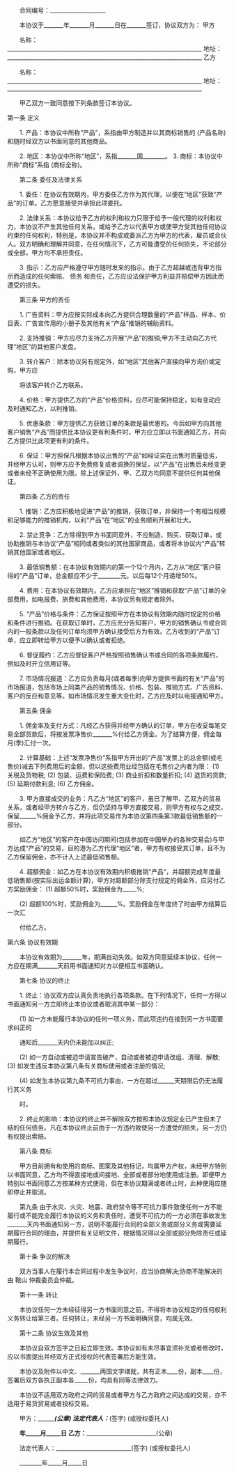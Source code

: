 
 


　　合同编号：____________________


　　本协议于_______年_______月_______日在_______签订，协议双方为： 甲方


　　名称：______________________________________________________________________ 地址：______________________________________________________________________ 乙方


　　名称：______________________________________________________________________ 地址：______________________________________________________________________


　　甲乙双方一致同意按下列条款签订本协议。 


第一条 定义


　　1. 产品：本协议中所称“产品”，系指由甲方制造并以其商标销售的 (产品名称)和随时经双方以书面同意的其他商品。


　　2. 地区：本协议中所称“地区”，系指_______国________。 3. 商标：本协议中所称“商标”系指 (商标全称)。


　　第二条 委任及法律关系


　　1. 委任：在协议有效期内，甲方委任乙方作为其代理，以便在“地区”获致“产品”的订单。乙方愿意接受并承担此项委托。


　　2. 法律关系：本协议给予乙方的权利和权力只限于给予一般代理的权利和权力，本协议不产生其他任何关系，或给予乙方以代表甲方或使甲方受其他任何协议约束的任何权利，特别是，本协议并不构成或委派乙方为甲方的代表，雇员或合伙人。双方明确和理解并同意，在任何情况下，乙方可能遭受的任何损失，不论部分或全部，甲方均不承担责任。


　　3. 指示：乙方应严格遵守甲方随时发来的指示。由于乙方超越或违背甲方指示而造成的任何索赔、
债务
和责任，乙方应设法保护甲方利益并赔偿甲方因此而遭受的损失。


　　第三条 甲方的责任


　　1. 广告资料：甲方应按实际成本向乙方提供合理数量的“产品”样品、样本、价目表、广告宣传用的小册子及其他有关“产品”推销的辅助资料。


　　2. 支持推销：甲方应尽力支持乙方开展“产品”的推销;甲方不主动向乙方代理“地区”的其他客户发盘。


　　3. 转介客户：除本协议另有规定外，如“地区”其他客户直接向甲方询价或定购，甲方应


　　将该客户转介乙方联系。


　　4. 价格：甲方提供乙方的“产品”价格资料，应尽可能保持稳定，如有变动应及时通知乙方，以利推销。


　　5. 优惠条款：甲方提供乙方获致订单的条款是最优惠的。今后如甲方向其他客户销售“产品”而提供比本协议更有利条件时，甲方应立即以书面通知乙方，并向乙方提供比此项更有利的条件。


　　6. 保证：甲方担保凡根据本协议出售的“产品”如经证实在出售时质量低劣，并经甲方认可，则甲方应予免费修复或者调换的保证，以“产品”在出售后未经变更或者未经不正确使用为限。除上述保证外，甲、乙双方均同意不提供任何其他保证。


　　第四条 乙方的责任


　　1. 推销：乙方应积极地促进“产品”的推销，获取订单，并保持一个有相当规模和足够能力的推销机构，以利“产品”在“地区”的业务顺利开展和壮大。


　　2. 禁止竞争：乙方除得到甲方书面同意外，不应制造、购买、获取订单，或协助推销与本协议“产品”相同或者类似的其他国家商品，或者将本协议内“产品”转销其他国家或者地区。


　　3. 最低销售额：在本协议有效期内的第一个12个月内，乙方从“地区”客户获得的“产品”订单，总金额应不少于________元。以后每12个月递增50%。


　　4. 费用：在本协议有效期内，乙方应承担在“地区”推销和获取“产品”订单的全部费用，如电报费、旅费和其他费用，本协议另有规定者除外。


　　5. “产品”价格与条件：乙方保证按照甲方在本协议有效期内随时规定的价格和条件进行推销。在获取订单时，乙方应充分告知客户，甲方的销售确认书或合同内的一般条款以及任何订单均须甲方确认接受后方为有效。乙方收到的“产品”订单，应立即转给甲方以便予以确认或者拒绝。


　　6. 督促履约：乙方应督促客户严格按照销售确认书或合同的各项条款履约，例如及时开立信用证等。


　　7. 市场情况报道：乙方应负责每月(或者每季)向甲方提供书面的有关“产品”的市场报道，包括市场上同类产品的销售情况、价格、包装、推销方式、广告资料、客户的反应和意见等。如市场情况发生重大变化时，乙方应及时以电报通知甲方。


　　第五条 佣金


　　1. 佣金率及支付方式：凡经乙方获得并经甲方确认的订单，甲方在收妥每笔交易全部货款后，将按发票净售价_______%付给乙方佣金。为了结算方便，佣金每月(季)汇付一次。


　　2. 计算基础：上述“发票净售价”系指甲方开出的“产品”发票上的总金额(或毛售价)减去下列费用后的金额，但以这些费用业经包括在毛售价之内者为限： (1) 关税及货物税; (2) 包装、运费和保险费; (3) 商业折扣和数量折扣; (4) 退货的货款; (5) 延期付款利息; (6) 乙方佣金。


　　3. 甲方直接成交的业务：凡乙方“地区”的客户，虽已了解甲、乙双方的贸易关系，或者经甲方转介与乙方，但仍坚持与甲方直接交易，则甲方有权与之成交，保留______%佣金予乙方，并将此项交易作为本协议第四条第3款最低销售额的一部分。


　　如乙方“地区”的客户在中国访问期间(包括参加在中国举办的各种交易会)与甲方达成“产品”的交易，目的港为乙方代理“地区”者，甲方有权接受其订单，且不为乙方保留佣金，亦不计入上述最低销售额。


　　4. 超额佣金：如乙方在本协议有效期内积极推销“产品“，并超额完成年度最低销售额(按实际出运金额计算)，甲方对超额部分除支付规定的佣金外，应另付乙方奖励佣金： (1) 超额50%时，奖励佣金为_____%;


　　(2) 超额100%时，奖励佣金为______%。奖励佣金在年度终了时由甲方结算后一次汇


　　付给乙方。 


第六条 协议有效期


　　本协议有效期为_______年，期满自动失效。如双方同意延续本协议，任何一方应在期满_______天前用书面通知对方以便相互书面确认。


　　第七条 协议的终止


　　1. 终止：协议双方应认真负责地执行各项条款。在下列情况下，任何一方得以书面通知另一方立即终止本协议或者取消其中某一部分：


　　(1) 如一方未能履行本协议的任何一项义务，而此项违约在接到另一方书面要求纠正的


　　通知后_______天内仍未能加以纠正;


　　(2) 如一方自动或被迫申请宣告破产，自动或者被迫申请改组、清理、解散; (3) 如发生违反本协议第八条有关商标使用或者注册的情况;


　　(4) 如发生本协议第九条不可抗力事由，一方在超过______天期限后仍无法履行其义务


　　时。


　　2. 终止的影响：本协议的终止并不解除双方按照本协议规定业已产生但未了结的任何债务。凡在本协议终止前由于一方违约致使另一方遭受的损失，另一方仍有权提出索赔。


　　第八条 商标


　　甲方目前拥有和使用的商标、图案及其他标记，均属甲方产权，未经甲方特别以书面同意，乙方均不得直接地或间接地、全部或者部分地使用或注册。即便甲方特别以书面同意乙方按某种方式使用，但在本协议期满或者终止时，此种使用应随即停止并取消。


　　第九条 由于水灾、火灾、地震、政府禁令等不可抗力事件致使任何一方不能履行或不能完全履行本协议的义务和责任时，遭受不可抗力的一方必须在事故发生_______天内书面通知另一方，说明不能履行合同的全部义务或部分义务或需要延期履行合同的理由，并提供有关证明文件，根据情况得以全部或部分免除责任或延期履行。


　　第十条 争议的解决


　　双方当事人在履行本合同过程中发生争议时，应当协商解决;协商不能解决的由
鞍山
仲裁委员会仲裁。


　　第十一条 转让


　　本协议任何一方未经征得另一方书面同意之前，不得将本协议规定的任何权利义务转让给第三者。任何转让，未经另一方书面明确同意，均属无效。


　　第十二条 协议生效及其他


　　本协议自双方签字之日起立即生效。本协议如有未尽事宜须补充或者修改时，应以书面提出并经双方正式授权的代表签署后方能生效。


　　本协议及附件以中文、_______两国文字缮就，共有正本____份，副本____份，签署后双方各执正副本各_____份，均具有同等法律效力。


　　本协议不适用双方政府之间的贸易或者甲方与乙方政府之间达成的交易，亦不适用于易货贸易或者投标交易。


　　甲方：_________________________________(公章) 法定代表人：___________________________(签字) (或授权委托人)


　　________年_____月_____日 乙方：_________________________________(公章)


　　法定代表人：___________________________(签字) (或授权委托人)


　　________年_____月_____日




 


 

 
 
 
 
 
  


  
 

  


  


  
 
 
 
 

